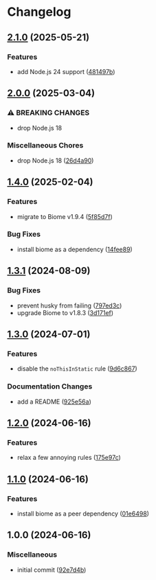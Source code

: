 # Changelog

## [2.1.0](https://github.com/rowanmanning/biome-config/compare/v2.0.0...v2.1.0) (2025-05-21)


### Features

* add Node.js 24 support ([481497b](https://github.com/rowanmanning/biome-config/commit/481497bec9f1933915a6e79a6f3b6c4d66088955))

## [2.0.0](https://github.com/rowanmanning/biome-config/compare/v1.4.0...v2.0.0) (2025-03-04)


### ⚠ BREAKING CHANGES

* drop Node.js 18

### Miscellaneous Chores

* drop Node.js 18 ([26d4a90](https://github.com/rowanmanning/biome-config/commit/26d4a90b752707f017b3be4f5b10cea90fc5ce0e))

## [1.4.0](https://github.com/rowanmanning/biome-config/compare/v1.3.1...v1.4.0) (2025-02-04)


### Features

* migrate to Biome v1.9.4 ([5f85d7f](https://github.com/rowanmanning/biome-config/commit/5f85d7f6bc8a7def30e7b95b3d3748d214fc13f5))


### Bug Fixes

* install biome as a dependency ([14fee89](https://github.com/rowanmanning/biome-config/commit/14fee89c44981697fea90ff9b86b53d432ea64a8))

## [1.3.1](https://github.com/rowanmanning/biome-config/compare/v1.3.0...v1.3.1) (2024-08-09)


### Bug Fixes

* prevent husky from failing ([797ed3c](https://github.com/rowanmanning/biome-config/commit/797ed3c74ed217a408906dcbc369d25849e7da68))
* upgrade Biome to v1.8.3 ([3d171ef](https://github.com/rowanmanning/biome-config/commit/3d171ef6d4a84d0460a60204c2bc05edf8683313))

## [1.3.0](https://github.com/rowanmanning/biome-config/compare/v1.2.0...v1.3.0) (2024-07-01)


### Features

* disable the `noThisInStatic` rule ([9d6c867](https://github.com/rowanmanning/biome-config/commit/9d6c867eee48d2249b20b4dc0e11ed90dc8b15cb))


### Documentation Changes

* add a README ([925e56a](https://github.com/rowanmanning/biome-config/commit/925e56a83bdb41dfc64d9da2773d93563530d2ff))

## [1.2.0](https://github.com/rowanmanning/biome-config/compare/v1.1.0...v1.2.0) (2024-06-16)


### Features

* relax a few annoying rules ([175e97c](https://github.com/rowanmanning/biome-config/commit/175e97cc7fd4457b5ca14c22afcc6a49acca79ca))

## [1.1.0](https://github.com/rowanmanning/biome-config/compare/v1.0.0...v1.1.0) (2024-06-16)


### Features

* install biome as a peer dependency ([01e6498](https://github.com/rowanmanning/biome-config/commit/01e6498905860948ea0a71132bf80af102ca832c))

## 1.0.0 (2024-06-16)


### Miscellaneous

* initial commit ([92e7d4b](https://github.com/rowanmanning/biome-config/commit/92e7d4b5e36a8c4f2fdd67396a5567ef8bcf5ea5))
